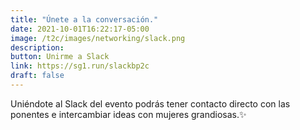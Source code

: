 ```yaml
---
title: "Únete a la conversación."
date: 2021-10-01T16:22:17-05:00
image: /t2c/images/networking/slack.png
description: 
button: Unirme a Slack
link: https://sg1.run/slackbp2c
draft: false
---
```


Uniéndote al Slack del evento podrás tener contacto directo con las ponentes e intercambiar ideas con mujeres grandiosas.✨

